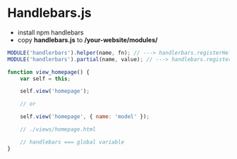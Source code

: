 # Handlebars.js

- install npm handlebars
- copy **handlebars.js** to __/your-website/modules/__

```javascript
MODULE('handlerbars').helper(name, fn); // ---> handlerbars.registerHelper()
MODULE('handlerbars').partial(name, value); // ---> handlebars.registerPartial()
```

```javascript
function view_homepage() {
    var self = this;

    self.view('homepage');

    // or

    self.view('homepage', { name: 'model' });

    // ./views/homepage.html

    // handlebars === global variable
}
```